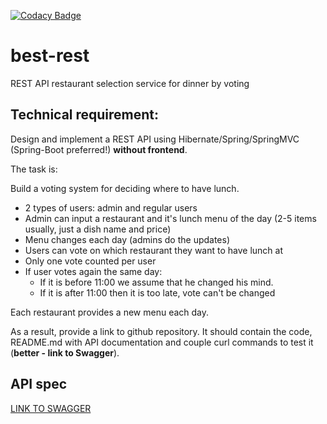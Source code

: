 [![Codacy Badge](https://app.codacy.com/project/badge/Grade/49b615cd1ce5450ca69b231a682d83c7)](https://www.codacy.com/gh/filatov-tech/best-rest/dashboard?utm_source=github.com&amp;utm_medium=referral&amp;utm_content=filatov-tech/best-rest&amp;utm_campaign=Badge_Grade)
# best-rest
REST API restaurant selection service for dinner by voting

##  Technical requirement:
Design and implement a REST API using Hibernate/Spring/SpringMVC (Spring-Boot preferred!) **without frontend**.

The task is:

Build a voting system for deciding where to have lunch.

* 2 types of users: admin and regular users
* Admin can input a restaurant and it's lunch menu of the day (2-5 items usually, just a dish name and price)
* Menu changes each day (admins do the updates)
* Users can vote on which restaurant they want to have lunch at
* Only one vote counted per user
* If user votes again the same day:
    - If it is before 11:00 we assume that he changed his mind.
    - If it is after 11:00 then it is too late, vote can't be changed

Each restaurant provides a new menu each day.

As a result, provide a link to github repository. It should contain the code, README.md with API documentation and couple curl commands to test it (**better - link to Swagger**).

## API spec
[LINK TO SWAGGER](http://filatov.tech/swagger-ui/index.html#/)